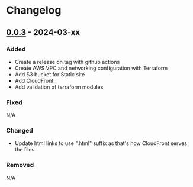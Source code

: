 # Changelog

## [0.0.3] - 2024-03-xx

### Added
- Create a release on tag with github actions
- Create AWS VPC and networking configuration with Terraform
- Add S3 bucket for Static site
- Add CloudFront
- Add validation of terraform modules

### Fixed
N/A

### Changed
- Update html links to use ".html" suffix as that's how CloudFront serves the files

### Removed
N/A


[0.0.3]: https://github.com/amieldelatorre/weighttracker/compare/0.0.2...0.0.3